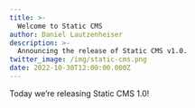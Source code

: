 ```yaml
---
title: >-
  Welcome to Static CMS
author: Daniel Lautzenheiser
description: >-
  Announcing the release of Static CMS v1.0.
twitter_image: /img/static-cms.png
date: 2022-10-30T12:00:00.000Z
---
```

Today we’re releasing Static CMS 1.0! 